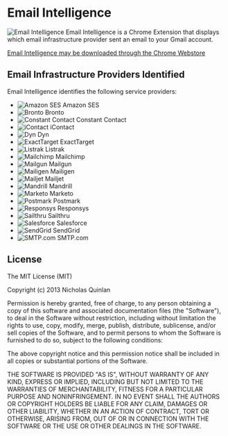 # Email Intelligence

![Email Intelligence](https://raw.github.com/nquinlan/Email-Intelligence/master/icons/16x16.png) Email Intelligence is a Chrome Extension that displays which email infrastructure provider sent an email to your Gmail account.

[Email Intelligence may be downloaded through the Chrome Webstore](https://chrome.google.com/webstore/detail/email-intelligence/lfakdgkibojdjngeijmhbkmdkfnbfamm)

## Email Infrastructure Providers Identified

Email Intelligence identifies the following service providers:

* ![Amazon SES](https://raw.github.com/nquinlan/Email-Intelligence/master/providers/amazon-ses.png) Amazon SES
* ![Bronto](https://raw.github.com/nquinlan/Email-Intelligence/master/providers/bronto.png) Bronto
* ![Constant Contact](https://raw.github.com/nquinlan/Email-Intelligence/master/providers/constant-contact.png) Constant Contact
* ![iContact](https://raw.github.com/nquinlan/Email-Intelligence/master/providers/icontact.png) iContact
* ![Dyn](https://raw.github.com/nquinlan/Email-Intelligence/master/providers/dyn.png) Dyn
* ![ExactTarget](https://raw.github.com/nquinlan/Email-Intelligence/master/providers/exacttarget.png) ExactTarget
* ![Listrak](https://raw.github.com/nquinlan/Email-Intelligence/master/providers/listrak.png) Listrak
* ![Mailchimp](https://raw.github.com/nquinlan/Email-Intelligence/master/providers/mailchimp.png) Mailchimp
* ![Mailgun](https://raw.github.com/nquinlan/Email-Intelligence/master/providers/mailgun.png) Mailgun
* ![Mailigen](https://raw.github.com/nquinlan/Email-Intelligence/master/providers/mailigen.png) Mailigen
* ![Mailjet](https://raw.github.com/nquinlan/Email-Intelligence/master/providers/mailjet.png) Mailjet
* ![Mandrill](https://raw.github.com/nquinlan/Email-Intelligence/master/providers/mandrill.png) Mandrill
* ![Marketo](https://raw.github.com/nquinlan/Email-Intelligence/master/providers/marketo.png) Marketo
* ![Postmark](https://raw.github.com/nquinlan/Email-Intelligence/master/providers/postmark.png) Postmark
* ![Responsys](https://raw.github.com/nquinlan/Email-Intelligence/master/providers/responsys.png) Responsys
* ![Sailthru](https://raw.github.com/nquinlan/Email-Intelligence/master/providers/sailthru.png) Sailthru
* ![Salesforce](https://raw.github.com/nquinlan/Email-Intelligence/master/providers/salesforce.png) Salesforce
* ![SendGrid](https://raw.github.com/nquinlan/Email-Intelligence/master/providers/sendgrid.png) SendGrid
* ![SMTP.com](https://raw.github.com/nquinlan/Email-Intelligence/master/providers/smtp.com.png) SMTP.com

## License

The MIT License (MIT)

Copyright (c) 2013 Nicholas Quinlan

Permission is hereby granted, free of charge, to any person obtaining a copy
of this software and associated documentation files (the "Software"), to deal
in the Software without restriction, including without limitation the rights
to use, copy, modify, merge, publish, distribute, sublicense, and/or sell
copies of the Software, and to permit persons to whom the Software is
furnished to do so, subject to the following conditions:

The above copyright notice and this permission notice shall be included in
all copies or substantial portions of the Software.

THE SOFTWARE IS PROVIDED "AS IS", WITHOUT WARRANTY OF ANY KIND, EXPRESS OR
IMPLIED, INCLUDING BUT NOT LIMITED TO THE WARRANTIES OF MERCHANTABILITY,
FITNESS FOR A PARTICULAR PURPOSE AND NONINFRINGEMENT. IN NO EVENT SHALL THE
AUTHORS OR COPYRIGHT HOLDERS BE LIABLE FOR ANY CLAIM, DAMAGES OR OTHER
LIABILITY, WHETHER IN AN ACTION OF CONTRACT, TORT OR OTHERWISE, ARISING FROM,
OUT OF OR IN CONNECTION WITH THE SOFTWARE OR THE USE OR OTHER DEALINGS IN
THE SOFTWARE.

